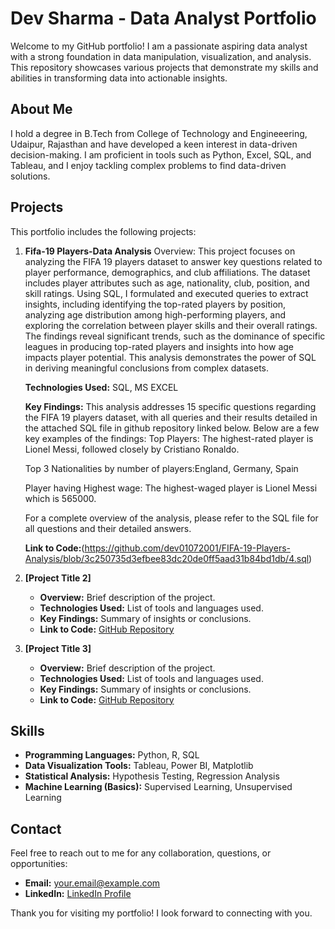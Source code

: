 # Dev Sharma - Data Analyst Portfolio

Welcome to my GitHub portfolio! I am a passionate aspiring data analyst with a strong foundation in data manipulation, visualization, and analysis. This repository showcases various projects that demonstrate my skills and abilities in transforming data into actionable insights.

## About Me

I hold a degree in B.Tech from College of Technology and Engineeering, Udaipur, Rajasthan and have developed a keen interest in data-driven decision-making. I am proficient in tools such as Python, Excel, SQL, and Tableau, and I enjoy tackling complex problems to find data-driven solutions.

## Projects

This portfolio includes the following projects:

1. **Fifa-19 Players-Data Analysis**
   Overview: This project focuses on analyzing the FIFA 19 players dataset to answer key questions related to player performance, demographics, and club affiliations. The dataset 
                   includes player attributes such as age, nationality, club, position, and skill ratings. Using SQL, I formulated and executed queries to extract insights, including 
                   identifying the top-rated players by position, analyzing age distribution among high-performing players, and exploring the correlation between player skills and their 
                   overall ratings. The findings reveal significant trends, such as the dominance of specific leagues in producing top-rated players and insights into how age impacts 
                   player potential. This analysis demonstrates the power of SQL in deriving meaningful conclusions from complex datasets.
   
   **Technologies Used:** SQL, MS EXCEL
  
   **Key Findings:** This analysis addresses 15 specific questions regarding the FIFA 19 players dataset, with all queries and their results detailed in the attached SQL file in github 
                repository linked below. Below are a few key examples of the findings:
   Top Players: The highest-rated player is Lionel Messi, followed closely by Cristiano Ronaldo.
   
   Top 3 Nationalities by number of players:England, Germany, Spain
   
   Player having Highest wage:  The highest-waged player is Lionel Messi which is 565000.
   
   For a complete overview of the analysis, please refer to the SQL file for all questions and their detailed answers.

   **Link to Code:**(https://github.com/dev01072001/FIFA-19-Players-Analysis/blob/3c250735d3efbee83dc20de0ff5aad31b84bd1db/4.sql)

3. **[Project Title 2]**
   - **Overview:** Brief description of the project.
   - **Technologies Used:** List of tools and languages used.
   - **Key Findings:** Summary of insights or conclusions.
   - **Link to Code:** [GitHub Repository](link-to-your-project)

4. **[Project Title 3]**
   - **Overview:** Brief description of the project.
   - **Technologies Used:** List of tools and languages used.
   - **Key Findings:** Summary of insights or conclusions.
   - **Link to Code:** [GitHub Repository](link-to-your-project)

## Skills

- **Programming Languages:** Python, R, SQL
- **Data Visualization Tools:** Tableau, Power BI, Matplotlib
- **Statistical Analysis:** Hypothesis Testing, Regression Analysis
- **Machine Learning (Basics):** Supervised Learning, Unsupervised Learning

## Contact

Feel free to reach out to me for any collaboration, questions, or opportunities:

- **Email:** [your.email@example.com](mailto:your.email@example.com)
- **LinkedIn:** [LinkedIn Profile](link-to-your-linkedin)

Thank you for visiting my portfolio! I look forward to connecting with you.
